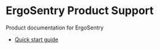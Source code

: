 # ErgoSentry Product Support

Product documentation for ErgoSentry

  - [Quick start guide](./quick-start.md)